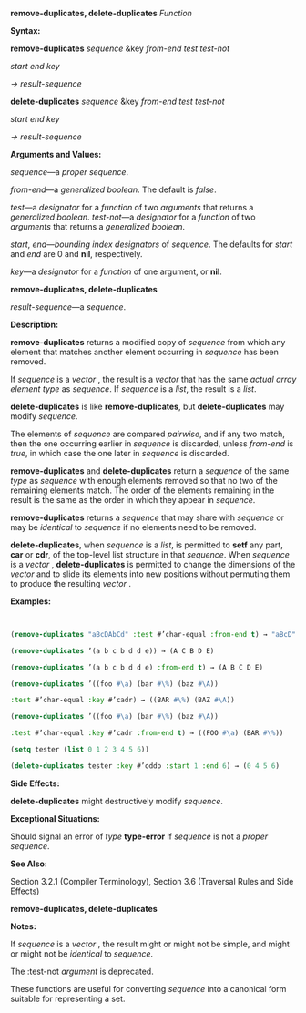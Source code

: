 **remove-duplicates, delete-duplicates** *Function* 



**Syntax:** 



**remove-duplicates** *sequence* &amp;key *from-end test test-not* 



*start end key* 



*→ result-sequence* 



**delete-duplicates** *sequence* &amp;key *from-end test test-not* 



*start end key* 



*→ result-sequence* 



**Arguments and Values:** 



*sequence*—a *proper sequence*. 



*from-end*—a *generalized boolean*. The default is *false*. 



*test*—a *designator* for a *function* of two *arguments* that returns a *generalized boolean*. *test-not*—a *designator* for a *function* of two *arguments* that returns a *generalized boolean*. 



*start*, *end*—*bounding index designators* of *sequence*. The defaults for *start* and *end* are 0 and **nil**, respectively. 



*key*—a *designator* for a *function* of one argument, or **nil**. 







 



 



**remove-duplicates, delete-duplicates** 



*result-sequence*—a *sequence*. 



**Description:** 



**remove-duplicates** returns a modified copy of *sequence* from which any element that matches another element occurring in *sequence* has been removed. 



If *sequence* is a *vector* , the result is a *vector* that has the same *actual array element type* as *sequence*. If *sequence* is a *list*, the result is a *list*. 



**delete-duplicates** is like **remove-duplicates**, but **delete-duplicates** may modify *sequence*. 



The elements of *sequence* are compared *pairwise*, and if any two match, then the one occurring earlier in *sequence* is discarded, unless *from-end* is *true*, in which case the one later in *sequence* is discarded. 



**remove-duplicates** and **delete-duplicates** return a *sequence* of the same *type* as *sequence* with enough elements removed so that no two of the remaining elements match. The order of the elements remaining in the result is the same as the order in which they appear in *sequence*. 



**remove-duplicates** returns a *sequence* that may share with *sequence* or may be *identical* to *sequence* if no elements need to be removed. 



**delete-duplicates**, when *sequence* is a *list*, is permitted to **setf** any part, **car** or **cdr**, of the top-level list structure in that *sequence*. When *sequence* is a *vector* , **delete-duplicates** is permitted to change the dimensions of the *vector* and to slide its elements into new positions without permuting them to produce the resulting *vector* . 



**Examples:**
```lisp
 

(remove-duplicates "aBcDAbCd" :test #’char-equal :from-end t) → "aBcD" 

(remove-duplicates ’(a b c b d d e)) → (A C B D E) 

(remove-duplicates ’(a b c b d d e) :from-end t) → (A B C D E) 

(remove-duplicates ’((foo #\a) (bar #\%) (baz #\A)) 

:test #’char-equal :key #’cadr) → ((BAR #\%) (BAZ #\A)) 

(remove-duplicates ’((foo #\a) (bar #\%) (baz #\A)) 

:test #’char-equal :key #’cadr :from-end t) → ((FOO #\a) (BAR #\%)) 

(setq tester (list 0 1 2 3 4 5 6)) 

(delete-duplicates tester :key #’oddp :start 1 :end 6) → (0 4 5 6) 


```
**Side Effects:** 



**delete-duplicates** might destructively modify *sequence*. 



**Exceptional Situations:** 



Should signal an error of *type* **type-error** if *sequence* is not a *proper sequence*. 



**See Also:** 



Section 3.2.1 (Compiler Terminology), Section 3.6 (Traversal Rules and Side Effects) 



 



 



**remove-duplicates, delete-duplicates** 



**Notes:** 



If *sequence* is a *vector* , the result might or might not be simple, and might or might not be *identical* to *sequence*. 



The :test-not *argument* is deprecated. 



These functions are useful for converting *sequence* into a canonical form suitable for representing a set. 







 



 






